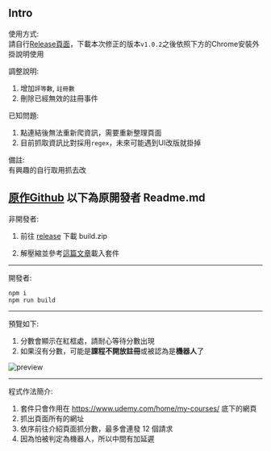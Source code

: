 ## Intro

使用方式:  
請自行[Release頁面](https://github.com/art-Forks/my-udemy-courses-rating/releases)，下載本次修正的版本`v1.0.2`之後依照下方的Chrome安裝外掛說明使用

調整說明:  

1. 增加`評等數`, `註冊數`
1. 刪除已經無效的註冊事件

已知問題:  

1. 點連結後無法重新爬資訊，需要重新整理頁面
1. 目前抓取資訊比對採用`regex`，未來可能遇到UI改版就掛掉

備註:  
有興趣的自行取用抓去改



## [原作Github](https://github.com/0t2/my-udemy-courses-rating) 以下為原開發者 Readme.md

非開發者:

1. 前往 [release](https://github.com/0t2/my-udemy-courses-rating/releases) 下載 build.zip

2. 解壓縮並參考[這篇文章](https://ithelp.ithome.com.tw/articles/10156599)載入套件

---
開發者:

```
npm i
npm run build
```

---
預覽如下:

1. 分數會顯示在紅框處，請耐心等待分數出現
2. 如果沒有分數，可能是**課程不開放註冊**或被認為是**機器人**了

![preview](images/preview.png)

---
程式作法簡介:

1. 套件只會作用在 https://www.udemy.com/home/my-courses/ 底下的網頁
2. 抓出頁面所有的網址
3. 依序前往介紹頁面抓分數，最多會連發 12 個請求
4. 因為怕被判定為機器人，所以中間有加延遲